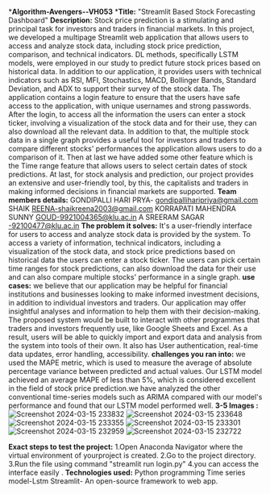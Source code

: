 ***Algorithm-Avengers--VH053**
***Title:** "Streamlit Based Stock Forecasting Dashboard"
**Description:** Stock price prediction is a stimulating and principal task for
investors and traders in financial markets. In this project, we
developed a multipage Streamlit web application that allows users
to access and analyze stock data, including stock price prediction,
comparison, and technical indicators. DL methods, specifically
LSTM models, were employed in our study to predict future stock
prices based on historical data. In addition to our application, it
provides users with technical indicators such as RSI, MFI,
Stochastics, MACD, Bollinger Bands, Standard Deviation, and
ADX to support their survey of the stock data.
The application contains a login feature to ensure that the users
have safe access to the application, with unique usernames and
strong passwords. After the login, to access all the information
the users can enter a stock ticker, involving a visualization of the
stock data and for their use, they can also download all the
relevant data. In addition to that, the multiple stock data in a
single graph provides a useful tool for investors and traders to
compare different stocks' performances the application allows
users to do a comparison of it. Then at last we have added some
other feature which is the Time range feature that allows users to
select certain dates of stock predictions.
At last, for stock analysis and prediction, our project provides an
extensive and user-friendly tool, by this, the capitalists and
traders in making informed decisions in financial markets are
supported.
**Team members details:**
  GONDIPALLI  HARI PRYA- gondipalliharipriya@gmail.com
  SHAIK REENA-shaikreena2003@gmail.com
  KORRAPATI MAHENDRA SUNNY GOUD-9921004365@klu.ac.in
  A SREERAM SAGAR -92100477@klu.ac.in
  **The problem it solves:**
  It's a  user-friendly interface for users to access and
analyze stock data is provided by the system. To access a
variety of information, technical indicators, including a
visualization of the stock data, and stock price predictions
based on historical data the users can enter a stock ticker.
The users can pick certain time ranges for stock
predictions, can also download the data for their use and
can also compare multiple stocks' performance in a single graph.
**use cases:**
we believe that our application may be
helpful for financial institutions and businesses looking to
make informed investment decisions, in addition to
individual investors and traders. Our application may offer
insightful analyses and information to help them with their
decision-making.
The proposed system would be built to interact with
other programmes that traders and investors frequently use,
like Google Sheets and Excel. As a result, users will be able
to quickly import and export data and analysis from the
system into tools of their own. It also has User
authentication, real-time data updates, error handling,
accessibility.
**challenges you ran into:**
we used the MAPE metric, which is used to measure the average of
absolute percentage variance between predicted and actual
values. Our LSTM model achieved an average MAPE of
less than 5%, which is considered excellent in the field of
stock price prediction.we have analyzed the other conventional time-series models such as
ARIMA compared with our model's performance and
found that our LSTM model performed well.
**3-5 Images :**
![Screenshot 2024-03-15 233832](https://github.com/GONDIPALLIHARIPRIYA/Algorithm-Avengers--VH053/assets/110616145/a9111914-442a-4088-8652-9bc61e47bb47)
![Screenshot 2024-03-15 233648](https://github.com/GONDIPALLIHARIPRIYA/Algorithm-Avengers--VH053/assets/110616145/bd87ba77-5df1-4a6d-b8d5-c3d95f04815a)
![Screenshot 2024-03-15 233355](https://github.com/GONDIPALLIHARIPRIYA/Algorithm-Avengers--VH053/assets/110616145/f2f9f3f7-1aeb-459f-9871-55fa9b314d9c)
![Screenshot 2024-03-15 233301](https://github.com/GONDIPALLIHARIPRIYA/Algorithm-Avengers--VH053/assets/110616145/5249e272-6daf-4940-9b17-fd4cd171eb3c)
![Screenshot 2024-03-15 232959](https://github.com/GONDIPALLIHARIPRIYA/Algorithm-Avengers--VH053/assets/110616145/64a38b63-7598-47a0-ad98-c10dc24b6ab9)
![Screenshot 2024-03-15 232722](https://github.com/GONDIPALLIHARIPRIYA/Algorithm-Avengers--VH053/assets/110616145/e4741291-deb8-4589-83b0-8ba04673d4cf)

**Exact steps to test the project:**
1.Open Anaconda Navigator where the virtual environment of yourproject is created.
2.Go to the project directory.
3.Run the file using command "streamlit run login.py"
4.you can access the interface easily .
**Technologies used:**
Python programming
Time series model-Lstm
Streamlit- An open-source framework to web app.











  



